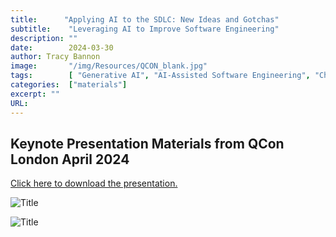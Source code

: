 ```yaml
---
title:      "Applying AI to the SDLC: New Ideas and Gotchas"
subtitle:    "Leveraging AI to Improve Software Engineering"
description: ""
date:        2024-03-30
author: Tracy Bannon
image:       "/img/Resources/QCON_blank.jpg"
tags:        [ "Generative AI", "AI-Assisted Software Engineering", "ChatGPT"]
categories:  ["materials"]
excerpt: ""
URL: 
---
```

## Keynote Presentation Materials from QCon London April 2024 
<a href="/downloads/PR_22-03817-8.pdf" download>Click here to download the presentation.</a>

![Title](/img/Resources/QCON_SPEAKER-1200x628-Trac.jpg)

![Title](/img/Resources/QConTitle.jpg)




